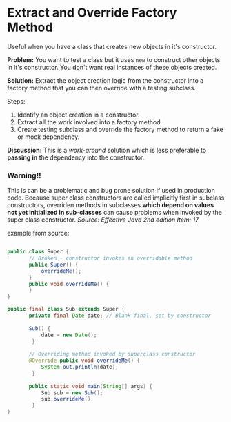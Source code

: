 # Extract and Override Factory Method

Useful when you have a class that creates new objects in it's constructor. 

**Problem:** You want to test a class but it uses `new` to construct other objects in it's constructor. You don't want real instances of these objects created. 

**Solution:** Extract the object creation logic from the constructor into a factory method that you can then override with a testing subclass. 

Steps:

1. Identify an object creation in a constructor.
2. Extract all the work involved into a factory method.
3. Create testing subclass and override the factory method to return a fake or mock dependency. 

**Discussion:** This is a *work-around* solution which is less preferable to **passing in** the dependency into the constructor. 

### Warning!!

This is can be a problematic and bug prone solution if used in production code. Because super class constructors are called implicitly first in subclass constructors, overriden methods in subclasses **which depend on values not yet initialized in sub-classes** can cause problems when invoked by the super class constructor. *Source: Effective Java 2nd edition Item: 17*

example from source:

~~~java

public class Super {       // Broken - constructor invokes an overridable method       public Super() {           overrideMe();       }       public void overrideMe() {       }}

public final class Sub extends Super {       private final Date date; // Blank final, set by constructor       
       Sub() {           date = new Date();		}       
       // Overriding method invoked by superclass constructor       @Override public void overrideMe() {           System.out.println(date);		}
		       public static void main(String[] args) {           Sub sub = new Sub();           sub.overrideMe();		} 
}

~~~